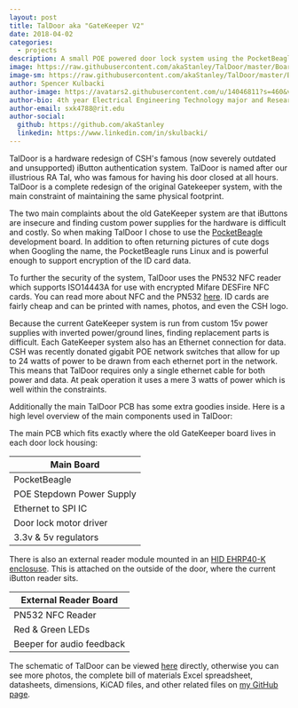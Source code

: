```yaml
---
layout: post
title: TalDoor aka "GateKeeper V2"
date: 2018-04-02
categories:
  - projects
description: A small POE powered door lock system using the PocketBeagle along with a PN532 NFC module to scan and authenticate user ID cards and unlock the door.
image: https://raw.githubusercontent.com/akaStanley/TalDoor/master/Board%20Photos/BothBoards_angle.PNG
image-sm: https://raw.githubusercontent.com/akaStanley/TalDoor/master/Board%20Photos/BothBoards_angle.PNG
author: Spencer Kulbacki
author-image: https://avatars2.githubusercontent.com/u/14046811?s=460&v=4
author-bio: 4th year Electrical Engineering Technology major and Research & Development Director 2017-18.
author-email: sxk4788@rit.edu
author-social:
  github: https://github.com/akaStanley
  linkedin: https://www.linkedin.com/in/skulbacki/
---
```

TalDoor is a hardware redesign of CSH's famous (now severely outdated and unsupported) iButton authentication system. TalDoor is named after our illustrious RA Tal, who was famous for having his door closed at all hours. TalDoor is a complete redesign of the original Gatekeeper system, with the main constraint of maintaining the same physical footprint. 

The two main complaints about the old GateKeeper system are that iButtons are insecure and finding custom power supplies for the hardware is difficult and costly. So when making TalDoor I chose to use the [PocketBeagle]( http://beagleboard.org/pocket) development board. In addition to often returning pictures of cute dogs when Googling the name, the PocketBeagle runs Linux and is powerful enough to support encryption of the ID card data.

To further the security of the system, TalDoor uses the PN532 NFC reader which supports ISO14443A for use with encrypted Mifare DESFire NFC cards. You can read more about NFC and the PN532 [here]( https://learn.adafruit.com/adafruit-pn532-rfid-nfc/about-nfc). ID cards are fairly cheap and can be printed with names, photos, and even the CSH logo.

Because the current GateKeeper system is run from custom 15v power supplies with inverted power/ground lines, finding replacement parts is difficult. Each GateKeeper system also has an Ethernet connection for data. CSH was recently donated gigabit POE network switches that allow for up to 24 watts of power to be drawn from each ethernet port in the network. This means that TalDoor requires only a single ethernet cable for both power and data. At peak operation it uses a mere 3 watts of power which is well within the constraints.

Additionally the main TalDoor PCB has some extra goodies inside. Here is a high level overview of the main components used in TalDoor:

The main PCB which fits exactly where the old GateKeeper board lives in each door lock housing:

|       Main Board          |
|---------------------------|
| PocketBeagle              |
| POE Stepdown Power Supply |
| Ethernet to SPI IC        |
| Door lock motor driver    |
| 3.3v & 5v regulators	    |

There is also an external reader module mounted in an [HID EHRP40-K enclosuse](https://www.hidglobal.com/sites/default/files/edge-evo-ehr40-ehrp40-hio-reader-controller.png). This is attached on the outside of the door, where the current iButton reader sits. 

|   External Reader Board   |
|---------------------------|
| PN532 NFC Reader          |
| Red & Green LEDs          |
| Beeper for audio feedback |

The schematic of TalDoor can be viewed [here](https://github.com/akaStanley/TalDoor/blob/master/Hardware/TalDoorSchematic.pdf) directly, otherwise you can see more photos, the complete bill of materials Excel spreadsheet, datasheets, dimensions, KiCAD files, and other related files on [my GitHub page]( https://github.com/akaStanley/TalDoor).
